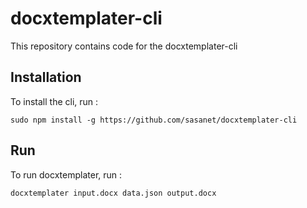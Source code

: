 docxtemplater-cli
=================

This repository contains code for the docxtemplater-cli

Installation
------------

To install the cli, run :

```
sudo npm install -g https://github.com/sasanet/docxtemplater-cli
```

Run
---

To run docxtemplater, run :

```
docxtemplater input.docx data.json output.docx
```
